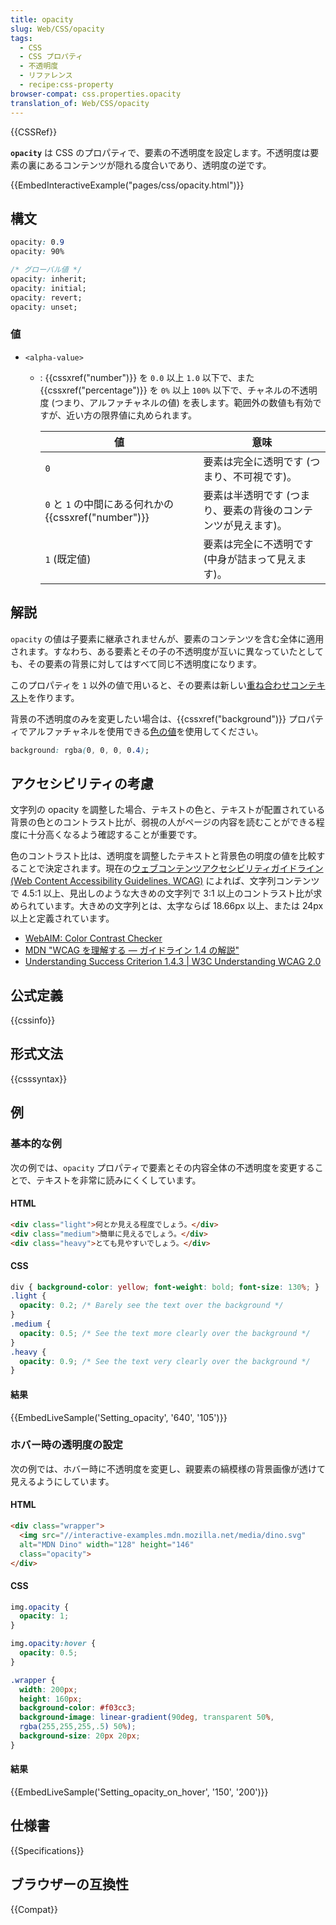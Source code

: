 ```yaml
---
title: opacity
slug: Web/CSS/opacity
tags:
  - CSS
  - CSS プロパティ
  - 不透明度
  - リファレンス
  - recipe:css-property
browser-compat: css.properties.opacity
translation_of: Web/CSS/opacity
---
```

{{CSSRef}}

**`opacity`** は CSS のプロパティで、要素の不透明度を設定します。不透明度は要素の裏にあるコンテンツが隠れる度合いであり、透明度の逆です。

{{EmbedInteractiveExample("pages/css/opacity.html")}}

## 構文

```css
opacity: 0.9
opacity: 90%

/* グローバル値 */
opacity: inherit;
opacity: initial;
opacity: revert;
opacity: unset;
```

### 値

- `<alpha-value>`

  - : {{cssxref("number")}} を `0.0` 以上 `1.0` 以下で、また {{cssxref("percentage")}} を `0%` 以上 `100%` 以下で、チャネルの不透明度 (つまり、アルファチャネルの値) を表します。範囲外の数値も有効ですが、近い方の限界値に丸められます。

    | 値                                                    | 意味                                                          |
    | ----------------------------------------------------- | ------------------------------------------------------------- |
    | `0`                                                   | 要素は完全に透明です (つまり、不可視です)。                   |
    | `0` と `1` の中間にある何れかの {{cssxref("number")}} | 要素は半透明です (つまり、要素の背後のコンテンツが見えます)。 |
    | `1` (既定値)                                          | 要素は完全に不透明です (中身が詰まって見えます)。             |

## 解説

`opacity` の値は子要素に継承されませんが、要素のコンテンツを含む全体に適用されます。すなわち、ある要素とその子の不透明度が互いに異なっていたとしても、その要素の背景に対してはすべて同じ不透明度になります。

このプロパティを `1` 以外の値で用いると、その要素は新しい[重ね合わせコンテキスト](/ja/docs/Web/CSS/CSS_Positioning/Understanding_z_index/The_stacking_context)を作ります。

背景の不透明度のみを変更したい場合は、{{cssxref("background")}} プロパティでアルファチャネルを使用できる[色の値](/ja/docs/Web/CSS/color_value)を使用してください。

```css
background: rgba(0, 0, 0, 0.4);
```

## アクセシビリティの考慮

文字列の opacity を調整した場合、テキストの色と、テキストが配置されている背景の色とのコントラスト比が、弱視の人がページの内容を読むことができる程度に十分高くなるよう確認することが重要です。

色のコントラスト比は、透明度を調整したテキストと背景色の明度の値を比較することで決定されます。現在の[ウェブコンテンツアクセシビリティガイドライン (Web Content Accessibility Guidelines, WCAG)](https://www.w3.org/WAI/intro/wcag) によれば、文字列コンテンツで 4.5:1 以上、見出しのような大きめの文字列で 3:1 以上のコントラスト比が求められています。大きめの文字列とは、太字ならば 18.66px 以上、または 24px 以上と定義されています。

- [WebAIM: Color Contrast Checker](https://webaim.org/resources/contrastchecker/)
- [MDN "WCAG を理解する ― ガイドライン 1.4 の解説"](/ja/docs/Web/Accessibility/Understanding_WCAG/Perceivable#guideline_1.4_make_it_easier_for_users_to_see_and_hear_content_including_separating_foreground_from_background)
- [Understanding Success Criterion 1.4.3 | W3C Understanding WCAG 2.0](https://www.w3.org/TR/UNDERSTANDING-WCAG20/visual-audio-contrast-contrast.html)

## 公式定義

{{cssinfo}}

## 形式文法

{{csssyntax}}

## 例

<h3 id="Setting_opacity">基本的な例</h3>

次の例では、`opacity` プロパティで要素とその内容全体の不透明度を変更することで、テキストを非常に読みにくくしています。

#### HTML

```html
<div class="light">何とか見える程度でしょう。</div>
<div class="medium">簡単に見えるでしょう。</div>
<div class="heavy">とても見やすいでしょう。</div>
```

#### CSS

```css
div { background-color: yellow; font-weight: bold; font-size: 130%; }
.light {
  opacity: 0.2; /* Barely see the text over the background */
}
.medium {
  opacity: 0.5; /* See the text more clearly over the background */
}
.heavy {
  opacity: 0.9; /* See the text very clearly over the background */
}
```

#### 結果

{{EmbedLiveSample('Setting_opacity', '640', '105')}}

<h3 id="Setting_opacity_on_hover">ホバー時の透明度の設定</h3>

次の例では、ホバー時に不透明度を変更し、親要素の縞模様の背景画像が透けて見えるようにしています。

#### HTML

```html
<div class="wrapper">
  <img src="//interactive-examples.mdn.mozilla.net/media/dino.svg"
  alt="MDN Dino" width="128" height="146"
  class="opacity">
</div>
```

#### CSS

```css
img.opacity {
  opacity: 1;
}

img.opacity:hover {
  opacity: 0.5;
}

.wrapper {
  width: 200px;
  height: 160px;
  background-color: #f03cc3;
  background-image: linear-gradient(90deg, transparent 50%,
  rgba(255,255,255,.5) 50%);
  background-size: 20px 20px;
}
```

#### 結果

{{EmbedLiveSample('Setting_opacity_on_hover', '150', '200')}}

## 仕様書

{{Specifications}}

## ブラウザーの互換性

{{Compat}}

